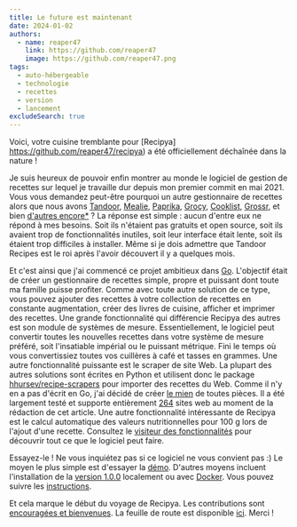```yaml
---
title: Le future est maintenant
date: 2024-01-02
authors:
  - name: reaper47
    link: https://github.com/reaper47
    image: https://github.com/reaper47.png
tags:
  - auto-hébergeable
  - technologie
  - recettes
  - version
  - lancement
excludeSearch: true
---
```


Voici, votre cuisine tremblante pour [Recipya] https://github.com/reaper47/recipya) a été officiellement déchaînée
dans la nature !

Je suis heureux de pouvoir enfin montrer au monde le logiciel de gestion de recettes sur lequel je travaille dur depuis 
mon premier commit en mai 2021. Vous vous demandez peut-être pourquoi un autre gestionnaire de recettes alors que nous 
avons [Tandoor](https://github.com/TandoorRecipes/recipes), [Mealie](https://github.com/mealie-recipes/mealie), [Paprika](https://www.paprikaapp.com/),
[Grocy](https://grocy.info/), [Cooklist](https://cooklist.com/), [Grossr](https://grossr.com/), et bien [d'autres encore*](https://github.com/awesome-selfhosted/awesome-selfhosted#recipe-management) ?
La réponse est simple : aucun d'entre eux ne répond à mes besoins. Soit ils n'étaient pas gratuits et open source, soit ils avaient trop de fonctionnalités inutiles, soit leur interface était lente, 
soit ils étaient trop difficiles à installer. Même si je dois admettre que Tandoor Recipes est le roi après l'avoir découvert il y a quelques mois.

Et c'est ainsi que j'ai commencé ce projet ambitieux dans [Go](https://go.dev). L'objectif était de créer un gestionnaire de recettes simple, propre 
et puissant dont toute ma famille puisse profiter. Comme avec toute autre solution de ce type, vous pouvez ajouter des recettes à votre collection de 
recettes en constante augmentation, créer des livres de cuisine, afficher et imprimer des recettes. Une grande fonctionnalité qui différencie Recipya 
des autres est son module de systèmes de mesure. Essentiellement, le logiciel peut convertir toutes les nouvelles recettes dans votre système de mesure 
préféré, soit l'insatiable impérial ou le puissant métrique. Fini le temps où vous convertissiez toutes vos cuillères à café et tasses en grammes. Une 
autre fonctionnalité puissante est le scraper de site Web. La plupart des autres solutions sont écrites en Python et utilisent donc le 
package [hhursev/recipe-scrapers](https://github.com/hhursev/recipe-scrapers) pour importer des recettes du Web. Comme il n'y en a pas d'écrit en Go, 
j'ai décidé de créer [le mien](https://github.com/reaper47/recipya/tree/main/internal/scraper) de toutes pièces. Il a été largement testé et supporte 
entièrement [264](https://github.com/reaper47/recipya/blob/main/internal/services/migrations/20230522154229_websites.sql#L11) sites web au moment de la 
rédaction de cet article. Une autre fonctionnalité intéressante de Recipya est le calcul automatique des valeurs nutritionnelles pour 100 g lors de l'ajout
d'une recette. Consultez le [visiteur des fonctionnalités](/fr/docs/features/) pour découvrir tout ce que le logiciel peut faire.

Essayez-le ! Ne vous inquiétez pas si ce logiciel ne vous convient pas :) Le moyen le plus simple est d'essayer la [démo](https://recipes.musicavis.ca).
D'autres moyens incluent l'installation de la [version 1.0.0](/fr/docs/installation/build/) localement ou avec [Docker](/fr/docs/installation/docker/). 
Vous pouvez suivre les [instructions](/fr/docs/installation/).

Et cela marque le début du voyage de Recipya. Les contributions sont [encouragées et bienvenues](/fr/about/community-guide/).
La feuille de route est disponible [ici](/fr/about/roadmap/). Merci !
